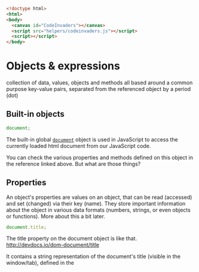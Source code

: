 ```html
<!doctype html>
<html>
<body>
  <canvas id="CodeInvaders"></canvas>
  <script src="helpers/codeinvaders.js"></script>
  <script></script>
</body>
```

# Objects & expressions

collection of data, values, objects and methods all based around a common purpose
key-value pairs, separated from the referenced object by a period (dot)

## Built-in objects

```js
document;
```

The built-in global [`document`] object is used in JavaScript to access the
currently loaded html document from our JavaScript code.

You can check the various properties and methods defined on this object in the
reference linked above. But what are those things?


## Properties

An object's properties are values on an object, that can be read (accessed) and
set (changed) via their key (name). They store important information about the object
in various data formats (numbers, strings, or even objects or functions). More about
this a bit later.

```js
document.title;
```

The title property on the document object is like that.
http://devdocs.io/dom-document/title

It contains a string representation of the document's title (visible in the window/tab),
defined in the <title> html element. Try pasting the below script in the console.

```js
document.title = prompt('New title?', document.title);
```

You will realize it will offer you to change te current window title. Type something
new and use the developer tools to check that indeed, the text in the <title> tag has
changed - JavaScript is so powerful, because it has full access to the webpage
loaded into the browser's memory.

PS: try reloading the page and you will see your changes didn't persist - this is
of course because JavaScript only manipulates your own "copy" of the webpage, living
in the browser's memory, and not the original source webpage.


## Methods

methods are special properties that could also be _called_ (or invoked), you can
recognize these calls from the parenthesis following the method name.

When you invoke/call a function, the browser will execute some commands stored
in the method and will return a _value_. Sometimes this returned value depends on
other factors like the parameters, these optional values passed inside the invoking
parenthesis.

The returned value of a function is like any value in JavaScript (could be a number,
string, or object or function even) and could be used similarly.

```js
document.querySelector('canvas#CodeInvaders');
```

Here we invoke the [`querySelector()`] method on the `document` object.
The call returns a [HTMLCanvasElement] object, that is inherently linked to the
`<canvas>` element on the page. We specify this by passing a CSS [selector] as
the first argument, which tells the method which exact HTML element we wish to retrieve.

The `canvas#CodeInvaders` selector tells the browser:
> give me the first `<canvas>` element on the current page, that has an `id`
> attribute set to `"CodeInvaders"`.


## Create your own

You can create your [own objects], with your own [properties](object-properties)
& [methods](object-methods).
We will talk more about this in the [Functional Invaders](#)


[`document`]: http://devdocs.io/dom-document/

[querySelector()]: http://devdocs.io/dom/document/queryselector

[own objects]: http://devdocs.io/javascript/operators/object_initializer
[object-properties]: https://developer.mozilla.org/en-US/docs/Web/JavaScript/Guide/Working_with_Objects#Objects_and_properties
[object-methods]: https://developer.mozilla.org/en-US/docs/Web/JavaScript/Guide/Working_with_Objects#Defining_methods

# Using the Canvas

```js
document.querySelector('canvas#CodeInvaders').getContext("2d").drawImage(0,0, CodeInvaders.gfxInvader1);
```

there is a lot happening there, so let's break it up.

## Expressions

Note: semicolons

Note: comments

```js
document //
  .querySelector('canvas#CodeInvaders') // <= canvas element object
  .getContext("2d") // <= drawing area
  .drawImage(0,0, CodeInvaders.gfxInvader1); // <= draw an alien! 👾
```

[HTMLCanvasElement]: http://devdocs.io/dom/htmlcanvaselement
http://devdocs.io/dom/htmlcanvaselement/getcontext

http://devdocs.io/dom/canvasrenderingcontext2d
http://devdocs.io/dom/canvasrenderingcontext2d/drawimage


# Variables

```js
var canvasDrawingArea = document.querySelector('canvas#CodeInvaders').getContext("2d");

canvasDrawingArea.drawImage(CodeInvaders.gfxInvader1, 0, 0);
```

```js
var canvas = document.querySelector('canvas#CodeInvaders');
var canvasDrawingArea = canvas.getContext("2d");

canvasDrawingArea.drawImage(CodeInvaders.gfxInvader1, 0, 0);
canvasDrawingArea.drawImage(CodeInvaders.gfxDefender, 45, 90);
```

teeeny invaders

```js
var canvas = document.querySelector('canvas#CodeInvaders');
var canvasDrawingArea = canvas.getContext("2d");

canvas.width = 100;
canvasDrawingArea.width = 100;
canvas.height = 100;
canvasDrawingArea.height = 100;

canvasDrawingArea.drawImage(CodeInvaders.gfxInvader1, 0, 0);
canvasDrawingArea.drawImage(CodeInvaders.gfxDefender, 45, 90);
```

whoah, lotsa repetition!

# Types
```js
var gameOver = false;

var gamePaused = true;

var turretPosition = 50;

var pauseMessage = "Press SPACE to play!";
```

```js
var gameOver = false;
var gamePaused = true;
var turretPosition = 50;

const pauseMessage = "Press SPACE to play!";
```

note: const

```js
canvasDrawingArea.drawImage(turretPosition, 100, CodeInvaders.gfxDefender);
```

# A statement & execution

```js
// <- This is a comment, it only affects the current line, until the end of line --->|
var gameOver = false;

var gamePaused = true; // <- every command is separated by semicolons

//
var gameAreaSize = 80;

/* you can create
   multiline comments
   like this */
const pauseMessage = "Press SPACE to play!";
```

```js
// Stores the current position of the player's turret (the Defender) on the X-axis
var turretPosition = gameAreaSize / 2;

// Make sure the turret is centered!
canvasDrawingArea.drawImage(CodeInvaders.gfxDefender, turretPosition - CodeInvaders.gfxDefender.width / 2, 100);
```

*except...*

# Conditions, If


```js
canvas.fillStyle = "white";

canvas.fillText(pauseMessage, 0, gameAreaSize / 2);
```

```js
canvas.fillStyle = "white";

if (gamePaused) {
  canvas.fillText(pauseMessage, 0, gameAreaSize / 2);
}
```

truthy

```js
canvas.fillStyle = "white";

if (gamePaused == true) {
  canvas.fillText(pauseMessage, 0, gameAreaSize / 2);
}
```

== / ===

```js
var planetSaved; // will be "undefined"

planetSaved = true; // try false, or removing the line altogether!

if (planetSaved == true) {
  canvas.fillText("The Earth is safe!", 0, gameAreaSize / 2);
}
if (planetSaved == false) {
  canvas.fillText("We are Doomed!", 0, gameAreaSize / 2);
}
```

```js
if (planetSaved === false) {
  canvas.fillText("We are Doomed!", 0, gameAreaSize / 2);
}
```

&& / || / !

```js
// If the game is over, and we couldn't save the planet, don't draw the Defender   
if (gameOver === true && planetSaved === false) {
  // okay nothing to do here
} else {
  // we either saved the planet, or the game is not over yet!
  canvasDrawingArea.drawImage(CodeInvaders.gfxDefender, turretPosition - CodeInvaders.gfxDefender.width / 2, 100);
}
```

not pretty

```js
// If the game is over, and we couldn't save the planet, don't draw the Defender - NOT!
if (!(gameOver === true && planetSaved === false)) {
  // we either saved the planet, or the game is not over yet!
  canvasDrawingArea.drawImage(CodeInvaders.gfxDefender, turretPosition - CodeInvaders.gfxDefender.width / 2, 100);
}
```

still not pretty: Math to the rescue

NOT (A AND B) === (NOT A) OR (NOT B)

```js
// Either the game hasn't ended yet, or it did - but we saved the planet!
if (gameOver === false || planetSaved === true) {
    canvasDrawingArea.drawImage(CodeInvaders.gfxDefender, turretPosition - CodeInvaders.gfxDefender.width / 2, 100);
}
```

short-circuit


# Loops

```javascript
canvasDrawingArea.drawImage(CodeInvaders.gfxInvader1, 0, 0);
```

more

```javascript
canvasDrawingArea.drawImage(CodeInvaders.gfxInvader1, 0, 0);
canvasDrawingArea.drawImage(CodeInvaders.gfxInvader1, 10, 0);
```

more!

```javascript
canvasDrawingArea.drawImage(CodeInvaders.gfxInvader1, 0, 0);
canvasDrawingArea.drawImage(CodeInvaders.gfxInvader1, 10, 0);
canvasDrawingArea.drawImage(CodeInvaders.gfxInvader1, 20, 0);
```

that's more or less:

```javascript
var x = 0;
canvasDrawingArea.drawImage(CodeInvaders.gfxInvader1, x, 0);

x = x + 10;
canvasDrawingArea.drawImage(CodeInvaders.gfxInvader1, x, 0);

x = x + 10;
canvasDrawingArea.drawImage(CodeInvaders.gfxInvader1, x, 0);
```

there is a pattern in there!

```javascript
var x = 0;

while (x < 30) {
  canvasDrawingArea.drawImage(CodeInvaders.gfxInvader1, x, 0);

  x = x + 10;
}
```

```javascript
var n = 0;

while (n < 8) {
  canvasDrawingArea.drawImage(CodeInvaders.gfxInvader1, n * 10, 0);

  x++; // same as saying x = x + 1;
}
```



# Creating Functions

```javascript
function drawInvaders() {
  var n = 0;

  while (n < 8) {
    canvasDrawingArea.drawImage(CodeInvaders.gfxInvader1, n * 10, 0);

    x++; // same as saying x = x + 1;
  }
}
```

displace

```javascript
function drawInvaders(positionX) {
  var n = 0;

  while (n < 8) {
    canvasDrawingArea.drawImage(CodeInvaders.gfxInvader1, n * 10 + positionX, 0);

    x++; // same as saying x = x + 1;
  }
}

drawInvaders(5);
```

now only if we could do this constantly, in rapid succession...

```javascript
CodeInvaders.animate(drawInvaders, 0, 10);
```

was that magic? nah, of course not, but to understand what's going on we first have to meet callbacks and scope

# Scope

parameters, variables declared in a scope

```javascript
function drawAnimated() {
  var x = 0;

  console.log('Drawing invaders at coordinate: ', x);
  drawInvaders(x);

  x++;
}

drawAnimated();
drawAnimated();
```

that obviously won't work (it's not just that x will be re-set to 0 on every call, but actually the whole variable
will be disposed of at the end of the first function call, and recreated on the second).

this happens because the variables are "scoped", they have an effective range of validity

scopes can, though, be nested!

```javascript
var x = 0; // now we are talking!

function drawAnimated() {
  console.log('Drawing invaders at coordinate: ', x);
  drawInvaders(x);

  x++;
}

drawAnimated();
drawAnimated();
```

the scope of the drawAnimated function can access the *outer* scope, but not the other way around: you couldn't access the function's parameters from outside of it, because - you guessed - the don't exist outside of the function. There is one special case, one fine print: [closures](#), but first we have bigger fish to fry.


# Callbacks

Now that we know how to store our animation's state, let's split our function into two separate routines to make things more readable: `update` and `draw`:

```javascript
var n = 0;

function update() {
  n++;

  if (n > 7) {
    n = 0;
  }
}

function draw() {
  drawInvaders(n);
}
```

we want to update / draw repeatedly

callbacks

event "just run this later"

there is an important difference between
- calling a function with `()`, or just
- simply passing a function as a parameter (that is, the function *itself*, basically the code and routines it encompasses)

```javascript
function run() {
  update();
  draw();
}

setTimeout(run, 50);
```

uh-oh, we just drew several batches of invaders on top of each other!

what we are missing, is clearing the screen - so let's update the `draw()` function with that:

```javascript
function draw() {
  canvasDrawingArea.clearRect(0, 0, gameAreaSize, gameAreaSize);

  drawInvaders(n);
}
```

that basically removes everything from the screen, but since computers are fast,
and we are painting over the (slightly shifted) graphics *right away*, to our eyes
this seems to happen smoothly, without any "blinking".

To ensure it stays like that we could use another feature instead of `setInterval`: most of
the time when you have timely function calls like this (especially graphics) it's recommended
that you use `requestAnimationFrame`:

```javascript
function run() {
  update();
  draw();

  window.requestAnimationFrame(run);
}

run();
```

"hey the next time you are drawing on the screen, make sure you do this stuff beforehand"

# Fire in the hole!

So let's blast those otherworldy beasts in the face finally!

We already have a turret (our Defender), that will spew rockets at those ungodly pests. Our
rockets will appear first at the tip of the cannon, and make their way towards the top, eventually
(and ideally) then hitting one of the invaders, or flying off the top of the screen.

We already know how to do that!

First we need to store the position of the rocket:

```
car rocketX = turretPosition;
var rocketY = 0;

```

Firing the rocket is putting it to the tip of the Defender turret, moving towards
the top of the screen. For the time being, we will reset the bulvar to the bottom
of the screen, once it leaves the screen.

```javascript
function update() {
  if (rocketY > 0) {
    rocketY--;
  } else {
    rocketY = gameAreaSize - 5;
  }
}
```

Oh and we need to draw the rocket too - let's just represent it as a small red box
for now using `fillStyle`[📑](fillStyle) and `[fillRect]`[📑](fillRect):


```javascript
function draw() {
  canvasDrawingArea.fillStyle="red";

  canvasDrawingArea.fillRect(0, rocketY, 1, 2);
}
```

Now that's okay but how about firing the rocket ourselves? Now that you are familiar
with callbacks it's about time we introduced you to…

# Events

At any given time, a single code/command/callback is executed.

Philip Roberts http://latentflip.com/loupe/

Various events: keyboard, mouse, touch, network events and more.

Events are...

```javascript
function keyDownCallback(event) {
  console.log("Pushed a button!", event);
}

window.addEventListener("keydown", keyDownCallback);
```

Now this is exactly what we needed, let's hook it up to our rocket-firing mechanism:

```javascript
function update() {
  if (rocketY > 0) {
    rocketY--;
  }
}

function keyDownCallback(event) {
  if (rocketY === 0)  {
    rocketY = gameAreaSize - 5;
  }
}

window.addEventListener("keydown", keyDownCallback);
```

This will fire the rocket for every conceivable key pushed, but we need to be more selective,
and only fire the rocket when the *space* key is pushed.

Event callbacks, when called by the browser are passed a special `event` object
(you could give the parameter any name in your callback, it will be passed an event
object by the browser in its first parameter). These `event` objects contain various
properties that tell you more about the event.

The `keydown` event is passed a `KeyboardEvent`[](KeyboardEvent), including `keyCode`
property which we could query to determine what happened:

```javascript
function keyDownCallback(event) {
  if (event.key === " " && rocketY === 0)  {
    rocketY = gameAreaSize - 5;
  }
}
```

The `event.key` property contains a string representation for the key pressed
(for the space key itself this is the " " (space string) itself), for others this
could be a different string (like for arrow keys, see below).

Now let's add movement to our cannon, shouldn't be too hard after the above:

```javascript
var defenderX = gameAreaSize / 2;

function keyDownCallback(event) {
  if (event.key === " " && rocketY === 0)  {
    rocketY = gameAreaSize - 5;
  }

  if (event.key === "ArrowLeft") {
    if (defenderX > 0) {
      turretPosition--;
    }
  }

  if (event.key === "ArrowRight") {
    if (defenderX < gameAreaSize) {
      turretPosition++;
    }
  }
}

window.addEventListener("keydown", keyDownCallback);
```

That, although, would require some changes to our rocket blaster code, can't just
have it blast off from anywhere, it has to follow the Defender:

```javascript
function keyDownCallback(event) {
  if (event.key === " " && rocketY === 0)  {
    rocketX = turretPosition;
    rocketY = gameAreaSize - 5;
  }

  //...
}
```

## Bonus 1

Anti-fastclick :)

```javascript
var moveLeft = false;
var moveRight = false;

window.addEventListener("keyup", keyDownCallback);
```

## Bonus 2
```javascript
var moveLeft = false;
var moveRight = false;

function keyboardCallback(event) {
  if (event.key === "ArrowLeft") {
    if (event.type === "keydown") {
      moveLeft = true;      
    } else {
      moveLeft = false;
    }
  }

  if (event.key === "ArrowRight") {
    if (event.type === "keydown") {
      moveRight = true;      
    } else {
      moveRight = false;
    }
  }
}

window.addEventListener("keydown", keyboardCallback);
```

## Bonus 2

Don't you just _hate_ typing all those if-s? This will end up with practically the same result.

```javascript
if (event.keyCode === CodeInvaders.KEYBOARD_LEFT) {
    moveLeft = (event.type === "keydown");
}
```

# Arrays, collections

```javascript
var invaders = [];

var i = 0;
while (i < 8) {
  invaders.push(true);
}
```

It's time to revisit our invader drawing routine! Only draw the invaders still alive:

```javascript
function drawInvaders(positionX) {
  var n = 0;

  while (n < 8) {
    if (invaders[n] === true) {
      canvasDrawingArea.drawImage(CodeInvaders.gfxInvader1, n * 10 + positionX, 0);
    }

    n++;
  }
}
```


## Bonus 1

Easier prefilled array with `Array.fill`:

```javascript
var invaders = Array(8).fill(true);
```

Easier iteration with `for … of`:

```javascript
var inv;

for (inv of invaders) {
  if (inv === true) {
    canvasDrawingArea.drawImage(CodeInvaders.gfxInvader1, n * 10 + positionX, 0);
  }
  // for-of iterates automatically at the end of the loop core,
  // no incrementing needed
}
```

# Hit detection

On every update we are checking for a hit.

```javascript
function checkHits() {
  var n = 0;

  while (n < 8) {
    // still alive
    if (invaders[n] === true) {
      // reached invaders
      if (rocketY <= CodeInvaders.gfxInvader1.height) {
        // hit?
        if (rocketX >= n * 10 + positionX
            &&
            rocketX <= n * 10 + positionX + CodeInvaders.gfxInvader1.width
        ) {
          invaders[n] = false;
          rocketY = 0;
        }
    }

    n++;
  }
}


function update() {
  checkHits(n);
  // ...
```

# Victory

Functions can have a returned value - when a function is called, it is _evaluated_
as any other javascript expression, that is it is passed some parameters, the code
is then run, and the return value (if any) is returned to the executing context:

```javascript
function checkVictory() {
  var n = 0;

  while (n < 8) {
    if (invaders[n] === true) {
      return false;
    }

    n++;
  }

  return true;
}
```

The `return` statement can be used to return a value from the function, and it
immediately stops execution of the function (no matter what parameters it is
passed). Return could be used to return early from a function, like in here -
if there are _any_ invaders remaining, we don't need to check the others anymore,
the game is definitely not won yet.

Functions without a `return` statement/value will have an `undefined` return value.

```javascript
function update() {
  if (checkVictory() === true) {
    gameOver = true;
    planetSaved = true;
  }

  // ...
}
```

# Defeat

Invaders should descend from outer space!

```function
let invaderY = 0;

function invadersDescending() {
  invaderY++;
}

setInterval(invadersDescending, 10000);
```

Now we just have to make sure we draw them the right way:

```javascript
// ...
canvasDrawingArea.drawImage(CodeInvaders.gfxInvader1, n * 10 + positionX, invaderY);
// ...
```

...also making sure we check the rocket hits properly with the changing Y coordinate
taken into account:

```javascript
invaderY
```

After all that, we just need to check if the invaders have reached ground level:

```javascript
function checkDefeat() {
  if (invaderY > gameAreaSize - 10) {
    return true;
  }

  return false;
}

function update() {
  if (checkDefeat() === true) {
    gameOver = true;
    planetSaved = false;
  }

  // ...
}
```

# Further Reading

[fillStyle]: http://devdocs.io/dom/canvasrenderingcontext2d/fillstyle
[fillRect]: http://devdocs.io/dom/canvasrenderingcontext2d/fillRect

# Advanced:
* image loading + custom sprite graphics
* multiple rows of invaders
* advanced, independent invader animation
* touch compatibility
* possibility for multiple rockets at the screen
* multiple types of invaders (multiple hits, bombs etc)

# TODO:

* this & new
* DOM manipulation
* prototypes

Actually, build a *functional* code invaders!
* embracing ES6+
* prototypal (with objects, no global scope)

